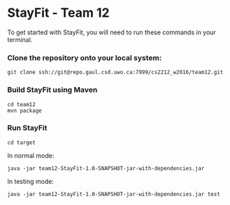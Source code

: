 # StayFit - Team 12

To get started with StayFit, you will need to run these commands in your terminal.

### Clone the repository onto your local system:

```
git clone ssh://git@repo.gaul.csd.uwo.ca:7999/cs2212_w2016/team12.git
```

### Build StayFit using Maven

```
cd team12
mvn package
```

### Run StayFit 

```
cd target
```

In normal mode:

```
java -jar team12-StayFit-1.0-SNAPSHOT-jar-with-dependencies.jar
```

In testing mode:

```
java -jar team12-StayFit-1.0-SNAPSHOT-jar-with-dependencies.jar test
```
